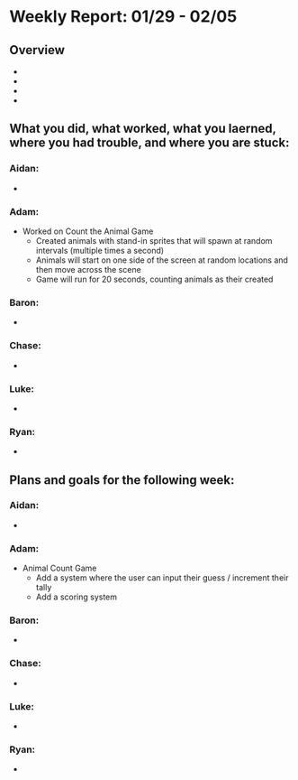 # Weekly Report: 01/29 - 02/05

## Overview
- 
- 
- 
- 
## What you did, what worked, what you laerned, where you had trouble, and where you are stuck:
### Aidan: 
- 
### Adam:
- Worked on Count the Animal Game
  - Created animals with stand-in sprites that will spawn at random intervals (multiple times a second)
  - Animals will start on one side of the screen at random locations and then move across the scene
  - Game will run for 20 seconds, counting animals as their created
### Baron:
- 
### Chase:
- 
### Luke:
- 
### Ryan:
- 


## Plans and goals for the following week:
### Aidan:
- 
### Adam:
- Animal Count Game
  - Add a system where the user can input their guess / increment their tally
  - Add a scoring system
### Baron:
- 
### Chase:
- 
### Luke:
- 
### Ryan:
- 
